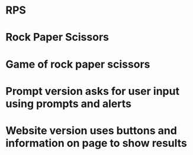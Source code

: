 # RPS
# Rock Paper Scissors
# Game of rock paper scissors
# Prompt version asks for user input using prompts and alerts
# Website version uses buttons and information on page to show results